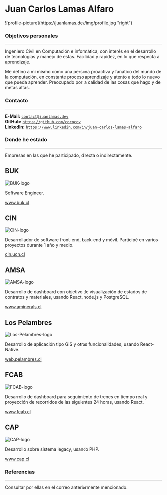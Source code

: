 # Juan Carlos Lamas Alfaro

<p class="profile-photo">
  ![profile-picture](https://juanlamas.dev/img/profile.jpg "right")
</p>

### Objetivos personales

---

Ingeniero Civil en Computación e informática, con interés en el desarrollo de tecnologías y manejo de estas. Facilidad y rapidez, en lo que respecta a aprendizaje.

Me defino a mi mismo como una persona proactiva y fanático del mundo de la computación, en constante proceso aprendizaje y atento a todo lo nuevo que pueda aprender. Preocupado por la calidad de las cosas que hago y de metas altas.


### Contacto

---

**E-Mail:** <a href="mailto:contact@juanlamas.dev" rel="author" class="code-link"> `contact@juanlamas.dev` </a><br/>
**GitHub:** <a href="https://github.com/cococov/" rel="author" class="code-link"> `https://github.com/cococov` </a><br/>
**LinkedIn:** <a href="https://www.linkedin.com/in/juan-carlos-lamas-alfaro/" rel="author" class="code-link"> `https://www.linkedin.com/in/juan-carlos-lamas-alfaro` </a><br/>


### Donde he estado

---

Empresas en las que he participado, directa o indirectamente.

<span class="companies">

  <div class="company-card">
    <h2 class="company-card-title">
      BUK
    </h2>
    <img
      class="company-card-img"
      src="https://juanlamas.dev/img/companies/buk.png"
      alt="BUK-logo"
    />
    <div class="company-card-content">
      <p class="company-card-content-text">
        Software Engineer.
      </p>
      <a
      href="https://www.buk.cl/"
      target="_blank"
      rel="noopener noreferrer"
      class="company-card-content-url">
        www.buk.cl
      </a>
    </div>
  </div>

  <div class="company-card">
    <h2 class="company-card-title">
      CIN
    </h2>
    <img
      class="company-card-img"
      src="https://juanlamas.dev/img/companies/cin.png"
      alt="CIN-logo"
    />
    <div class="company-card-content">
      <p class="company-card-content-text">
        Desarrollador de software front-end, back-end y móvil. Participé en varios proyectos durante 1 año y medio.
      </p>
      <a
      href="https://cin.ucn.cl/Landing/"
      target="_blank"
      rel="noopener noreferrer"
      class="company-card-content-url">
        cin.ucn.cl
      </a>
    </div>
  </div>

   <div class="company-card">
    <h2 class="company-card-title">
      AMSA
    </h2>
    <img
      class="company-card-img"
      src="https://juanlamas.dev/img/companies/amsa.png"
      alt="AMSA-logo"
    />
    <div class="company-card-content">
      <p class="company-card-content-text">
        Desarrollo de dashboard con objetivo de visualización de estados de contratos y materiales, usando React, node.js y PostgreSQL.
      </p>
      <a
      href="https://www.aminerals.cl/"
      target="_blank"
      rel="noopener noreferrer"
      class="company-card-content-url">
        www.aminerals.cl
      </a>
    </div>
  </div>

  <div class="company-card">
    <h2 class="company-card-title">
      Los Pelambres
    </h2>
    <img
      class="company-card-img"
      src="https://juanlamas.dev/img/companies/lospelambres.png"
      alt="Los-Pelambres-logo"
    />
    <div class="company-card-content">
      <p class="company-card-content-text">
        Desarrollo de aplicación tipo GIS y otras funcionalidades, usando React-Native.
      </p>
      <a
      href="http://web.pelambres.cl/"
      target="_blank"
      rel="noopener noreferrer"
      class="company-card-content-url">
        web.pelambres.cl
      </a>
    </div>
  </div>

  <div class="company-card">
    <h2 class="company-card-title">
      FCAB
    </h2>
    <img
      class="company-card-img"
      src="https://juanlamas.dev/img/companies/fcab.png"
      alt="FCAB-logo"
    />
    <div class="company-card-content">
      <p class="company-card-content-text">
        Desarrollo de dashboard para seguimiento de trenes en tiempo real y proyección de recorridos de las siguientes 24 horas, usando React.
      </p>
      <a
      href="https://www.fcab.cl/"
      target="_blank"
      rel="noopener noreferrer"
      class="company-card-content-url">
        www.fcab.cl
      </a>
    </div>
  </div>

  <div class="company-card">
    <h2 class="company-card-title">
      CAP
    </h2>
    <img
      class="company-card-img"
      src="https://juanlamas.dev/img/companies/cap.png"
      alt="CAP-logo"
    />
    <div class="company-card-content">
      <p class="company-card-content-text">
        Desarrollo sobre sistema legacy, usando PHP.
      </p>
      <a
      href="https://www.cap.cl/"
      target="_blank"
      rel="noopener noreferrer"
      class="company-card-content-url">
        www.cap.cl
      </a>
    </div>
  </div>

</span>


### Referencias

---

Consultar por ellas en el correo anteriormente mencionado.